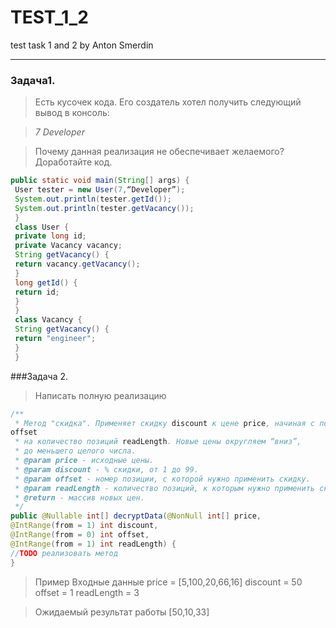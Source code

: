 # TEST_1_2
test task 1 and 2 by Anton Smerdin
***
### Задача1. 

>Есть кусочек кода. Его создатель хотел получить следующий вывод в консоль:

>*7*
>*Developer*

>Почему данная реализация не обеспечивает желаемого? Доработайте код.

```java
public static void main(String[] args) {
 User tester = new User(7,“Developer”);
 System.out.println(tester.getId());
 System.out.println(tester.getVacancy());
 }
 class User {
 private long id;
 private Vacancy vacancy;
 String getVacancy() {
 return vacancy.getVacancy();
 }
 long getId() {
 return id;
 }
 }
 class Vacancy {
 String getVacancy() {
 return "engineer";
 }
 }
```

###Задача 2.
>Написать полную реализацию
```java
/**
 * Метод "скидка". Применяет скидку discount к цене price, начиная с позиции
offset
 * на количество позиций readLength. Новые цены округляем “вниз”,
 * до меньшего целого числа.
 * @param price - исходные цены.
 * @param discount - % скидки, от 1 до 99.
 * @param offset - номер позиции, с которой нужно применить скидку.
 * @param readLength - количество позиций, к которым нужно применить скидку.
 * @return - массив новых цен.
 */
public @Nullable int[] decryptData(@NonNull int[] price,
@IntRange(from = 1) int discount,
@IntRange(from = 0) int offset,
@IntRange(from = 1) int readLength) {
//TODO реализовать метод
}
```
>Пример
Входные данные
price = [5,100,20,66,16]
discount = 50
offset = 1
readLength = 3

>Ожидаемый результат работы
[50,10,33]
